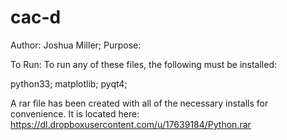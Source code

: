 cac-d
=====
Author: Joshua Miller;
Purpose:



To Run:
 To run any of these files, the following must be installed:

 python33;
 matplotlib;
 pyqt4;

 A rar file has been created with all of the necessary installs for convenience. It is located here:
 https://dl.dropboxusercontent.com/u/17639184/Python.rar
